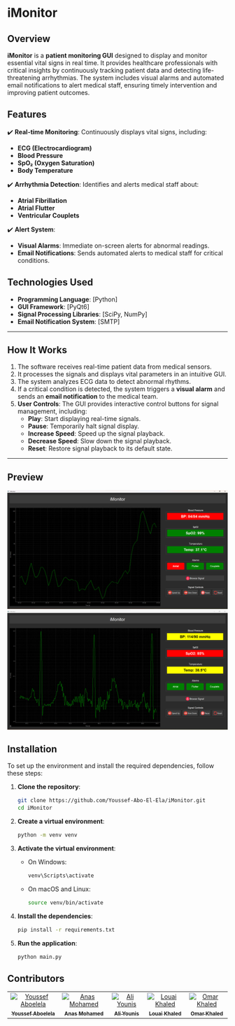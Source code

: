 # iMonitor

## **Overview**  
**iMonitor** is a **patient monitoring GUI** designed to display and monitor essential vital signs in real time. It provides healthcare professionals with critical insights by continuously tracking patient data and detecting life-threatening arrhythmias. The system includes visual alarms and automated email notifications to alert medical staff, ensuring timely intervention and improving patient outcomes.  

## **Features**  
✔️ **Real-time Monitoring**: Continuously displays vital signs, including:  
- **ECG (Electrocardiogram)**  
- **Blood Pressure**  
- **SpO₂ (Oxygen Saturation)**  
- **Body Temperature**  

✔️ **Arrhythmia Detection**: Identifies and alerts medical staff about:  
- **Atrial Fibrillation**  
- **Atrial Flutter**  
- **Ventricular Couplets**  

✔️ **Alert System**:  
- **Visual Alarms**: Immediate on-screen alerts for abnormal readings.  
- **Email Notifications**: Sends automated alerts to medical staff for critical conditions.  

## **Technologies Used**  
- **Programming Language**: [Python]  
- **GUI Framework**: [PyQt6]  
- **Signal Processing Libraries**: [SciPy, NumPy]  
- **Email Notification System**: [SMTP]  

---

## **How It Works**  
1. The software receives real-time patient data from medical sensors.  
2. It processes the signals and displays vital parameters in an intuitive GUI.  
3. The system analyzes ECG data to detect abnormal rhythms.  
4. If a critical condition is detected, the system triggers a **visual alarm** and sends an **email notification** to the medical team.  
5. **User Controls**: The GUI provides interactive control buttons for signal management, including:  
   - **Play**: Start displaying real-time signals.  
   - **Pause**: Temporarily halt signal display.  
   - **Increase Speed**: Speed up the signal playback.  
   - **Decrease Speed**: Slow down the signal playback.  
   - **Reset**: Restore signal playback to its default state.  
---
## **Preview**
![Image Description 1](assets/GUI.png)
![Image Description 2](assets/GUI2.png)

## **Installation**

To set up the environment and install the required dependencies, follow these steps:

1. **Clone the repository**:
   ```bash
   git clone https://github.com/Youssef-Abo-El-Ela/iMonitor.git
   cd iMonitor
   ```

2. **Create a virtual environment**:
   ```bash
   python -m venv venv
   ```

3. **Activate the virtual environment**:
   - On Windows:
     ```bash
     venv\Scripts\activate
     ```
   - On macOS and Linux:
     ```bash
     source venv/bin/activate
     ```

4. **Install the dependencies**:
   ```bash
   pip install -r requirements.txt
   ```

5. **Run the application**:
   ```bash
   python main.py
   ```

## Contributors <a name = "Contributors"></a>
<table>
  <tr>
    <td align="center">
    <a href="https://github.com/Youssef-Abo-El-Ela" target="_black">
    <img src="https://avatars.githubusercontent.com/u/125592387?v=4" width="150px;" alt="Youssef Aboelela"/>
    <br />
    <sub><b>Youssef Aboelela</b></sub></a>
    </td>
    <td align="center">
    <a href="https://github.com/Anasmo1323" target="_black">
    <img src="https://avatars.githubusercontent.com/u/116515989?v=4" width="150px;" alt="Anas Mohamed"/>
    <br />
    <sub><b>Anas Mohamed</b></sub></a>
    </td>
    <td align="center">
    <a href="https://github.com/aliyounis33" target="_black">
    <img src="https://avatars.githubusercontent.com/u/125222093?v=4" width="150px;" alt="Ali Younis"/>
    <br />
    <sub><b>Ali Younis</b></sub></a>
    </td>
    <td align="center">
    <a href="https://github.com/louai111" target="_black">
    <img src="https://avatars.githubusercontent.com/u/79408256?v=4" width="150px;" alt="Louai Khaled"/>
    <br />
    <sub><b>Louai Khaled</b></sub></a>
    </td>
    <td align="center">
    <a href="https://github.com/omarkhaled235" target="_black">
    <img src="https://avatars.githubusercontent.com/u/127043879?v=4" width="150px;" alt="Omar Khaled"/>
    <br />
    <sub><b>Omar Khaled</b></sub></a>
    </td>
      </tr>
